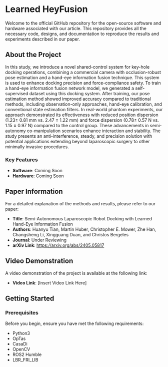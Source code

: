 # Learned HeyFusion

Welcome to the official GitHub repository for the open-source software and hardware associated with our article. This repository provides all the necessary code, designs, and documentation to reproduce the results and experiments described in our paper.

## About the Project

In this study, we introduce a novel shared-control system for key-hole docking operations, combining a commercial camera with occlusion-robust pose estimation and a hand-eye information fusion technique. This system is used to enhance docking precision and force-compliance safety. To train a hand-eye information fusion network model, we generated a self-supervised dataset using this docking system. After training, our pose estimation method showed improved accuracy compared to traditional methods, including observation-only approaches, hand-eye calibration, and conventional state estimation filters. In real-world phantom experiments, our approach demonstrated its effectiveness with reduced position dispersion (1.23± 0.81 mm vs. 2.47 ± 1.22 mm) and force dispersion (0.78± 0.57 N vs. 1.15 ± 0.97 N) compared to the control group. These advancements in semi-autonomy co-manipulation scenarios enhance interaction and stability. The study presents an anti-interference, steady, and precision solution with potential applications extending beyond laparoscopic surgery to other minimally invasive procedures. 

### Key Features

- **Software**: Coming Soon
- **Hardware**: Coming Soon

## Paper Information

For a detailed explanation of the methods and results, please refer to our paper:

- **Title**: Semi-Autonomous Laparoscopic Robot Docking with Learned Hand-Eye Information Fusion
- **Authors**: Huanyu Tian, Martin Huber, Christopher E. Mower, Zhe Han, Changsheng Li,  Xingguang Duan, and Christos Bergeles
- **Journal**: Under Reviewing
- **arXiv Link**: https://arxiv.org/abs/2405.05817


## Video Demonstration

A video demonstration of the project is available at the following link:

- **Video Link**: [Insert Video Link Here]

## Getting Started

### Prerequisites

Before you begin, ensure you have met the following requirements:

- Python3
- OpTas
- CasaDi
- OpenCV
- ROS2 Humble
- LBR_FRI_LIB


